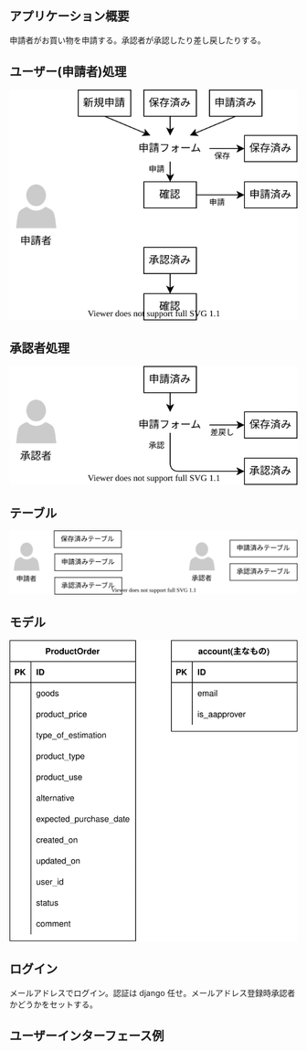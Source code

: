 ## アプリケーション概要

申請者がお買い物を申請する。承認者が承認したり差し戻したりする。

## ユーザー(申請者)処理

![userProcess](userProcess.drawio.svg)

## 承認者処理

![approverProcess](approverProcess.drawio.svg)

## テーブル

![usersTables](usersTables.drawio.svg)

## モデル

![model](model.drawio.svg)

## ログイン

メールアドレスでログイン。認証は django 任せ。メールアドレス登録時承認者かどうかをセットする。

## ユーザーインターフェース例

